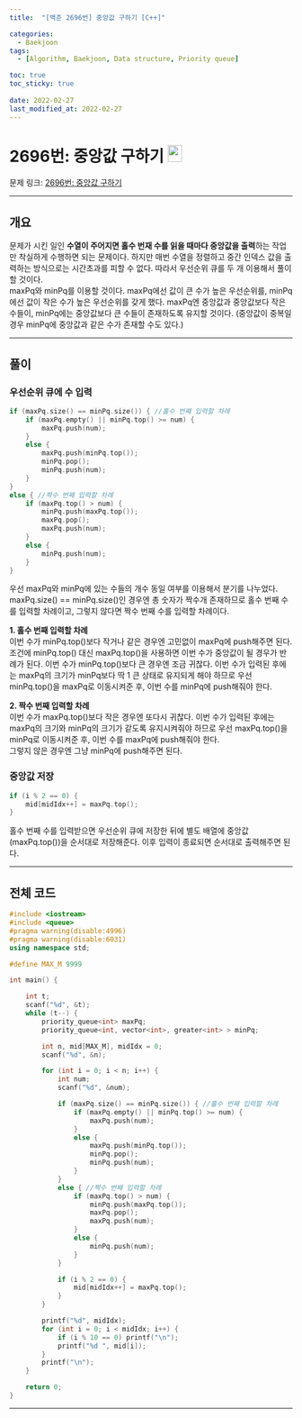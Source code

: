```yaml
---
title:  "[백준 2696번] 중앙값 구하기 [C++]"

categories:
  - Baekjoon
tags:
  - [Algorithm, Baekjoon, Data structure, Priority queue]

toc: true
toc_sticky: true
 
date: 2022-02-27
last_modified_at: 2022-02-27
---
```


# 2696번: 중앙값 구하기 <img src="https://d2gd6pc034wcta.cloudfront.net/tier/14.svg" width="25" height="30">

문제 링크: [2696번: 중앙값 구하기](https://www.acmicpc.net/problem/2696 "bj2696")

***

## __개요__
문제가 시킨 일인 **수열이 주어지면 홀수 번재 수를 읽을 때마다 중앙값을 출력**하는 작업만 착실하게 수행하면 되는 문제이다. 하지만 매번 수열을 정렬하고 중간 인덱스 값을 출력하는 방식으로는 시간초과를 피할 수 없다. 따라서 우선순위 큐를 두 개 이용해서 풀이할 것이다.  
maxPq와 minPq를 이용할 것이다. maxPq에선 값이 큰 수가 높은 우선순위를, minPq에선 값이 작은 수가 높은 우선순위를 갖게 했다. maxPq엔 중앙값과 중앙값보다 작은 수들이, minPq에는 중앙값보다 큰 수들이 존재하도록 유지할 것이다. (중앙값이 중복일 경우 minPq에 중앙값과 같은 수가 존재할 수도 있다.)

***

## __풀이__

### __우선순위 큐에 수 입력__
```cpp
if (maxPq.size() == minPq.size()) { //홀수 번째 입력할 차례
    if (maxPq.empty() || minPq.top() >= num) {
        maxPq.push(num);
    }
    else {
        maxPq.push(minPq.top());
        minPq.pop();
        minPq.push(num);
    }
}
else { //짝수 번째 입력할 차례
    if (maxPq.top() > num) {
        minPq.push(maxPq.top());
        maxPq.pop();
        maxPq.push(num);
    }
    else {
        minPq.push(num);
    }
}
```
우선 maxPq와 minPq에 있는 수들의 개수 동일 여부를 이용해서 분기를 나누었다. maxPq.size() == minPq.size()인 경우엔 총 숫자가 짝수개 존재하므로 홀수 번째 수를 입력할 차례이고, 그렇지 않다면 짝수 번째 수를 입력할 차례이다.  

**1. 홀수 번째 입력할 차례**  
이번 수가 minPq.top()보다 작거나 같은 경우엔 고민없이 maxPq에 push해주면 된다.  
조건에 minPq.top() 대신 maxPq.top()을 사용하면 이번 수가 중앙값이 될 경우가 반례가 된다.
이번 수가 minPq.top()보다 큰 경우엔 조금 귀찮다. 이번 수가 입력된 후에는 maxPq의 크기가 minPq보다 딱 1 큰 상태로 유지되게 해야 하므로 우선 minPq.top()을 maxPq로 이동시켜준 후, 이번 수를 minPq에 push해줘야 한다.  

**2. 짝수 번째 입력할 차례**  
이번 수가 maxPq.top()보다 작은 경우엔 또다시 귀찮다. 이번 수가 입력된 후에는 maxPq의 크기와 minPq의 크기가 같도록 유지시켜줘야 하므로 우선 maxPq.top()을 minPq로 이동시켜준 후, 이번 수를 maxPq에 push해줘야 한다.  
그렇지 않은 경우엔 그냥 minPq에 push해주면 된다.  


### __중앙값 저장__
```cpp
if (i % 2 == 0) {
    mid[midIdx++] = maxPq.top();
}
```
홀수 번째 수를 입력받으면 우선순위 큐에 저장한 뒤에 별도 배열에 중앙값(maxPq.top())을 순서대로 저장해준다. 이후 입력이 종료되면 순서대로 출력해주면 된다.

***

## __전체 코드__

```cpp
#include <iostream> 
#include <queue> 
#pragma warning(disable:4996)
#pragma warning(disable:6031)
using namespace std;

#define MAX_M 9999

int main() {

	int t;
	scanf("%d", &t);
	while (t--) {
		priority_queue<int> maxPq;
		priority_queue<int, vector<int>, greater<int> > minPq;

		int n, mid[MAX_M], midIdx = 0;
		scanf("%d", &n);

		for (int i = 0; i < n; i++) {
			int num;
			scanf("%d", &num);

			if (maxPq.size() == minPq.size()) { //홀수 번째 입력할 차례
				if (maxPq.empty() || minPq.top() >= num) {
					maxPq.push(num);
				}
				else {
					maxPq.push(minPq.top());
					minPq.pop();
					minPq.push(num);
				}
			}
			else { //짝수 번째 입력할 차례
				if (maxPq.top() > num) {
					minPq.push(maxPq.top());
					maxPq.pop();
					maxPq.push(num);
				}
				else {
					minPq.push(num);
				}
			}

			if (i % 2 == 0) {
				mid[midIdx++] = maxPq.top();
			}
		}

		printf("%d", midIdx);
		for (int i = 0; i < midIdx; i++) {
			if (i % 10 == 0) printf("\n");
			printf("%d ", mid[i]);
		}
		printf("\n");
	}

	return 0;
}
```

***